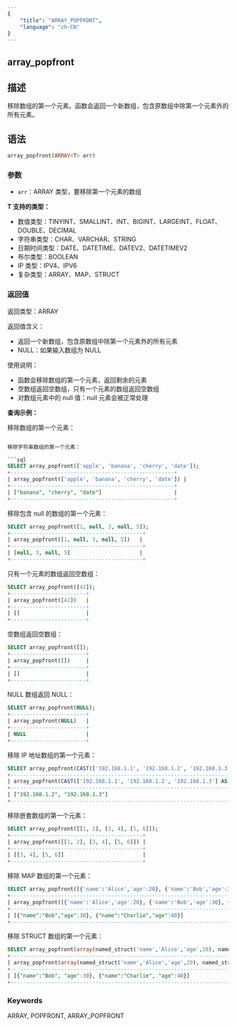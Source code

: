 ```yaml
---
{
    "title": "ARRAY_POPFRONT",
    "language": "zh-CN"
}
---
```


## array_popfront

<version since="2.0.0">

</version>

## 描述

移除数组的第一个元素。函数会返回一个新数组，包含原数组中除第一个元素外的所有元素。

## 语法

```sql
array_popfront(ARRAY<T> arr)
```

### 参数

- `arr`：ARRAY<T> 类型，要移除第一个元素的数组

**T 支持的类型：**
- 数值类型：TINYINT、SMALLINT、INT、BIGINT、LARGEINT、FLOAT、DOUBLE、DECIMAL
- 字符串类型：CHAR、VARCHAR、STRING
- 日期时间类型：DATE、DATETIME、DATEV2、DATETIMEV2
- 布尔类型：BOOLEAN
- IP 类型：IPV4、IPV6
- 复杂类型：ARRAY、MAP、STRUCT

### 返回值

返回类型：ARRAY<T>

返回值含义：
- 返回一个新数组，包含原数组中除第一个元素外的所有元素
- NULL：如果输入数组为 NULL

使用说明：
- 函数会移除数组的第一个元素，返回剩余的元素
- 空数组返回空数组，只有一个元素的数组返回空数组
- 对数组元素中的 null 值：null 元素会被正常处理

**查询示例：**

移除数组的第一个元素：
```sql

移除字符串数组的第一个元素：

```sql
SELECT array_popfront(['apple', 'banana', 'cherry', 'date']);
+----------------------------------------------------+
| array_popfront(['apple', 'banana', 'cherry', 'date']) |
+----------------------------------------------------+
| ["banana", "cherry", "date"]                       |
+----------------------------------------------------+
```

移除包含 null 的数组的第一个元素：
```sql
SELECT array_popfront([1, null, 3, null, 5]);
+------------------------------------------+
| array_popfront([1, null, 3, null, 5])   |
+------------------------------------------+
| [null, 3, null, 5]                      |
+------------------------------------------+
```

只有一个元素的数组返回空数组：
```sql
SELECT array_popfront([42]);
+------------------------+
| array_popfront([42])   |
+------------------------+
| []                     |
+------------------------+
```

空数组返回空数组：
```sql
SELECT array_popfront([]);
+------------------------+
| array_popfront([])     |
+------------------------+
| []                     |
+------------------------+
```

NULL 数组返回 NULL：
```sql
SELECT array_popfront(NULL);
+------------------------+
| array_popfront(NULL)   |
+------------------------+
| NULL                   |
+------------------------+
```

移除 IP 地址数组的第一个元素：
```sql
SELECT array_popfront(CAST(['192.168.1.1', '192.168.1.2', '192.168.1.3'] AS ARRAY<IPV4>));
+----------------------------------------------------------------------------------+
| array_popfront(CAST(['192.168.1.1', '192.168.1.2', '192.168.1.3'] AS ARRAY<IPV4>)) |
+----------------------------------------------------------------------------------+
| ["192.168.1.2", "192.168.1.3"]                                                   |
+----------------------------------------------------------------------------------+
```

移除嵌套数组的第一个元素：
```sql
SELECT array_popfront([[1, 2], [3, 4], [5, 6]]);
+------------------------------------------+
| array_popfront([[1, 2], [3, 4], [5, 6]]) |
+------------------------------------------+
| [[3, 4], [5, 6]]                         |
+------------------------------------------+
```

移除 MAP 数组的第一个元素：
```sql
SELECT array_popfront([{'name':'Alice','age':20}, {'name':'Bob','age':30}, {'name':'Charlie','age':40}]);
+------------------------------------------------------------------------------------------+
| array_popfront([{'name':'Alice','age':20}, {'name':'Bob','age':30}, {'name':'Charlie','age':40}]) |
+------------------------------------------------------------------------------------------+
| [{"name":"Bob","age":30}, {"name":"Charlie","age":40}]                                   |
+------------------------------------------------------------------------------------------+
```

移除 STRUCT 数组的第一个元素：
```sql
SELECT array_popfront(array(named_struct('name','Alice','age',20), named_struct('name','Bob','age',30), named_struct('name','Charlie','age',40)));
+-------------------------------------------------------------------------------------------------------------------------------------------+
| array_popfront(array(named_struct('name','Alice','age',20), named_struct('name','Bob','age',30), named_struct('name','Charlie','age',40))) |
+-------------------------------------------------------------------------------------------------------------------------------------------+
| [{"name":"Bob", "age":30}, {"name":"Charlie", "age":40}]                                                                                  |
+-------------------------------------------------------------------------------------------------------------------------------------------+
```

### Keywords

ARRAY, POPFRONT, ARRAY_POPFRONT
